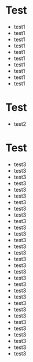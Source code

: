 # Test
- test1
- test1
- test1
- test1
- test1
- test1
- test1
- test1
- test1
- test1


# Test
- test2

# Test
- test3
- test3
- test3
- test3
- test3
- test3
- test3
- test3
- test3
- test3
- test3
- test3
- test3
- test3
- test3
- test3
- test3
- test3
- test3
- test3
- test3
- test3
- test3
- test3
- test3
- test3
- test3
- test3
- test3
- test3
- test3
